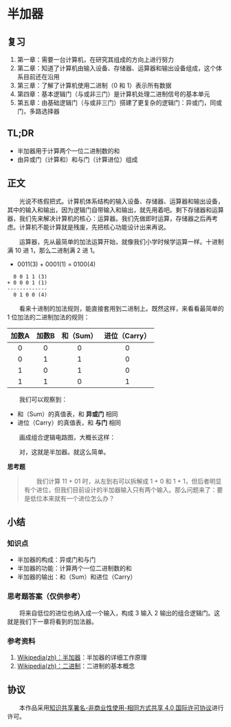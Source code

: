 # 半加器

## 复习

1. 第一章：需要一台计算机，在研究其组成的方向上进行努力
2. 第二章：知道了计算机由输入设备、存储器、运算器和输出设备组成，这个体系目前还在沿用
3. 第三章：了解了计算机使用二进制（0 和 1）表示所有数据
4. 第四章：基本逻辑门（与或非三门）是计算机处理二进制信号的基本单元
5. 第五章：由基础逻辑门（与或非三门）搭建了更复杂的逻辑门：异或门，同或门，多路选择器

## TL;DR

- 半加器用于计算两个一位二进制数的和
- 由异或门（计算和）和与门（计算进位）组成

## 正文

　　光说不练假把式。计算机体系结构的输入设备、存储器、运算器和输出设备，其中的输入和输出，因为逻辑门自带输入和输出，就先用着吧。剩下存储器和运算器，我们先来解决计算机的核心：运算器。我们先做即时运算，存储器之后再考虑。计算机不能计算就是残废，先把核心功能设计出来再说。

　　运算器，先从最简单的加法运算开始，就像我们小学时候学运算一样。十进制满 10 进 1，那么二进制满 2 进 1。

- 0011(3) + 0001(1) = 0100(4)

```
  0 0 1 1 (3)
+ 0 0 0 1 (1)
-------------
  0 1 0 0 (4)
```

　　看来十进制的加法规则，能直接套用到二进制上。既然这样，来看看最简单的 1 位加法的二进制加法的规则：

| 加数A | 加数B | 和（Sum） | 进位（Carry） |
|:-----:|:-----:|:---------:|:-------------:|
|   0   |   0   |     0     |       0       |
|   0   |   1   |     1     |       0       |
|   1   |   0   |     1     |       0       |
|   1   |   1   |     0     |       1       |

　　我们可以观察到：

- 和（Sum）的真值表，和 **异或门** 相同
- 进位（Carry）的真值表，和 **与门** 相同

　　画成组合逻辑电路图，大概长这样：

　　对，这就是半加器。就这么简单。

**思考题**

> 　　我们计算 11 + 01 时，从左到右可以拆解成 1 + 0 和 1 + 1，但后者明显有个进位，但我们目前设计的半加器输入只有两个输入。那么问题来了：要是低位本来就有一个进位怎么办？

## 小结

### 知识点

- 半加器的构成：异或门和与门
- 半加器的功能：计算两个一位二进制数的和
- 半加器的输出：和（Sum）和进位（Carry）

### 思考题答案（仅供参考）

　　将来自低位的进位也纳入成一个输入，构成 3 输入 2 输出的组合逻辑门。这就是我们下一章将看到的加法器。

### 参考资料

1. [Wikipedia(zh)：半加器](https://zh.wikipedia.org/wiki/%E5%8D%8A%E5%8A%A0%E5%99%A8)：半加器的详细工作原理
2. [Wikipedia(zh)：二进制](https://zh.wikipedia.org/wiki/%E4%BA%8C%E8%BF%9B%E5%88%B6)：二进制的基本概念

## 协议

　　本作品采用[知识共享署名-非商业性使用-相同方式共享 4.0 国际许可协议](https://creativecommons.org/licenses/by-nc-sa/4.0/deed.zh)进行许可。
